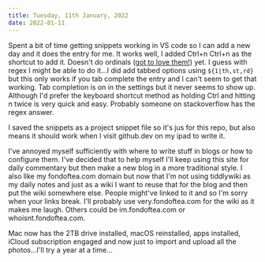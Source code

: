 ```yaml
---
title: Tuesday, 11th January, 2022
date: 2022-01-11
---
```


Spent a bit of time getting snippets working in VS code so I can add a new day and it does the entry for me. It works well, I added Ctrl+n Ctrl+n as the shortcut to add it. Doesn't do ordinals ([got to love them!](https://forum.eastgate.com/t/ordinal-date-formatting-st-nd-rd-th/5355)) yet. I guess with regex I might be able to do it...I did add tabbed options using `${1|th,st,rd}` but this only works if you tab complete the entry and I can't seem to get that working. Tab completion is on in the settings but it never seems to show up. Although I'd prefer the keyboard shortcut method as holding Ctrl and hitting n twice is very quick and easy. Probably someone on stackoverflow has the regex answer.

I saved the snippets as a project snippet file so it's jus for this repo, but also means it should work when I visit github.dev on my ipad to write it.

I've annoyed myself sufficiently with where to write stuff in blogs or how to configure them. I've decided that to help myself I'll keep using this site for daily commentary but then make a new blog in a more traditional style. I also like my fondoftea.com domain but now that I'm not using tiddlywiki as my daily notes and just as a wiki I want to reuse that for the blog and then put the wiki somewhere else. People might've linked to it and so I'm sorry when your links break. I'll probably use very.fondoftea.com for the wiki as it makes me laugh. Others could be im.fondoftea.com or whoisnt.fondoftea.com.

Mac now has the 2TB drive installed, macOS reinstalled, apps installed, iCloud subscription engaged and now just to import and upload all the photos...I'll try a year at a time...
